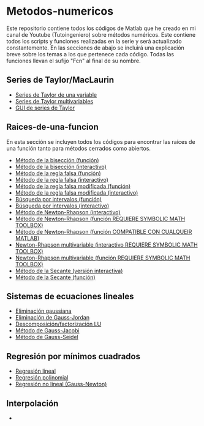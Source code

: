 # Metodos-numericos
Este repositorio contiene todos los códigos de Matlab que he creado en mi canal de Youtube (Tutoingeniero) sobre métodos numéricos. Este contiene todos los scripts y funciones realizadas en la serie y será actualizado constantemente. En las secciones de abajo se incluirá una explicación breve sobre los temas a los que pertenece cada código. Todas las funciones llevan el sufijo "Fcn" al final de su nombre.

## Series de Taylor/MacLaurin
- [Series de Taylor de una variable](https://github.com/RolaValdez/Metodos-numericos-Numerical-Methods/blob/master/Taylor.m)
- [Series de Taylor multivariables](https://github.com/RolaValdez/Metodos-numericos-Numerical-Methods/blob/master/TaylorMulti.m)
- [GUI de series de Taylor](https://github.com/RolaValdez/Metodos-numericos-Numerical-Methods/blob/master/SeriesdeTaylorApp.rar)

## Raices-de-una-funcion
En esta sección se incluyen todos los códigos para encontrar las raíces de una función tanto para métodos cerrados como abiertos.

- [Método de la bisección (función)](https://github.com/RolaValdez/Metodos-numericos-Numerical-Methods/blob/master/BiseccionFcn.m)
- [Método de la bisección (interactivo)](https://github.com/RolaValdez/Metodos-numericos-Numerical-Methods/blob/master/Biseccion.m)
- [Método de la regla falsa (función)](https://github.com/RolaValdez/Metodos-numericos-Numerical-Methods/blob/master/ReglaFalsaFcn.m)
- [Método de la regla falsa (interactivo)](https://github.com/RolaValdez/Metodos-numericos-Numerical-Methods/blob/master/ReglaFalsa.m)
- [Método de la regla falsa modificada (función)](https://github.com/RolaValdez/Metodos-numericos-Numerical-Methods/blob/master/ReglaFalsaModFcn.m)
- [Método de la regla falsa modificada (interactivo)](https://github.com/RolaValdez/Metodos-numericos-Numerical-Methods/blob/master/ReglaFalsaMod.m)
- [Búsqueda por intervalos (función)](https://github.com/RolaValdez/Metodos-numericos-Numerical-Methods/blob/master/BusquedaPorIntervalosAUTO.m)
- [Búsqueda por intervalos (interactivo)](https://github.com/RolaValdez/Metodos-numericos-Numerical-Methods/blob/master/BusquedaPorIntervalosMANUAL.m)
- [Método de Newton-Rhapson (interactivo)](https://github.com/RolaValdez/Metodos-numericos-Numerical-Methods/blob/master/NewtonRhapson.m)
- [Método de Newton-Rhapson (función REQUIERE SYMBOLIC MATH TOOLBOX)](https://github.com/RolaValdez/Metodos-numericos-Numerical-Methods/blob/master/NewtonRhapsonFcn.m)
- [Método de Newton-Rhapson (función COMPATIBLE CON CUALQUEIR MATLAB)](https://github.com/RolaValdez/Metodos-numericos-Numerical-Methods/blob/master/NewtonRhapson2Fcn.m)
- [Newton-Rhapson multivariable (interactivo REQUIERE SYMBOLIC MATH TOOLBOX)](https://github.com/RolaValdez/Metodos-numericos-Numerical-Methods/blob/master/NewtonRhapsonMulti.m)
- [Newton-Rhapson multivariable (función REQUIERE SYMBOLIC MATH TOOLBOX)](https://github.com/RolaValdez/Metodos-numericos-Numerical-Methods/blob/master/NewtonRhapsonMultiFcn.m)
- [Método de la Secante (versión interactiva)](https://github.com/RolaValdez/Metodos-numericos-Numerical-Methods/blob/master/Secante.m)
- [Método de la Secante (función)](https://github.com/RolaValdez/Metodos-numericos-Numerical-Methods/blob/master/SecanteFcn.m)

## Sistemas de ecuaciones lineales
- [Eliminación gaussiana](https://github.com/RolaValdez/Metodos-numericos-Numerical-Methods/blob/master/ElimiacionGauss.m)
- [Eliminación de Gauss-Jordan](https://github.com/RolaValdez/Metodos-numericos-Numerical-Methods/blob/master/GaussJordan.m)
- [Descomposición/factorización LU](https://github.com/RolaValdez/Metodos-numericos-Numerical-Methods/blob/master/DescompLU.m)
- [Método de Gauss-Jacobi](https://github.com/RolaValdez/Metodos-numericos-Numerical-Methods/blob/master/GaussJacobi.m)
- [Método de Gauss-Seidel](https://github.com/RolaValdez/Metodos-numericos-Numerical-Methods/blob/master/GaussSeidel.m)

## Regresión por mínimos cuadrados
- [Regresión lineal](https://github.com/RolaValdez/Metodos-numericos-Numerical-Methods/blob/master/regreslineal.m)
- [Regresión polinomial](https://github.com/RolaValdez/Metodos-numericos-Numerical-Methods/blob/master/regrespol.m)
- [Regresión no lineal (Gauss-Newton)](https://github.com/RolaValdez/Metodos-numericos-Numerical-Methods/blob/master/regresnonlinear.m)

## Interpolación
- 
